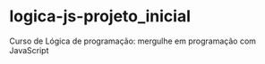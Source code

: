 # logica-js-projeto_inicial
 Curso de Lógica de programação: mergulhe em programação com JavaScript
